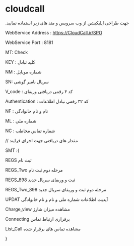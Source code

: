 # cloudcall

.جهت طراحی اپلیکیشن از وب سرویس و متد های زیر استفاده نمایید



WebService Address : https://CloudCall.ir/SPO

WebService Port : 8181
     

MT: Check

KEY : کلید تبادل

NM : شماره موبایل 

SN: سریال نامبر گوشی

V_code : کد ۴ رقمی دریافتی وریفای

Authentication : کد ۳۲ رقمی تبادل اطلاعات

NF : نام و نام خانوادگی

ML : شماره ملی

NC : شماره تماس مخاطب





// مقدار های دریافتی جهت اجرای فرایند

SMT :{




REGS ثبت نام

REGS_Two مرحله دوم ثبت نام

REGS_898 ثبت و وریفای سریال جدید

REGS_Two_898 مرحله دوم ثبت و وریفای سریال جدید

UPDAT آپدیت اطلاعات شماره ملی و نام و نام خانوادگی

Charge_view مشاهده میزان شارژ

Connecting برقراری ارتباط تماس

List_Call مشاهده تماس های برقرار شده

}

